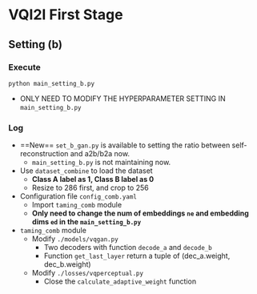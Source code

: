 # VQI2I First Stage
## Setting (b)
### Execute
```
python main_setting_b.py
```
- ONLY NEED TO MODIFY THE HYPERPARAMETER SETTING IN `main_setting_b.py`
### Log
- ==New== `set_b_gan.py` is available to setting the ratio between self-reconstruction and a2b/b2a now.
    - `main_setting_b.py` is not maintaining now.
- Use `dataset_combine` to load the dataset
    - **Class A label as 1, Class B label as 0**
    - Resize to 286 first, and crop to 256
- Configuration file `config_comb.yaml`
    - Import `taming_comb` module
    - **Only need to change the num of embeddings `ne` and embedding dims `ed` in the `main_setting_b.py`**
- `taming_comb` module
    - Modify `./models/vqgan.py`
        - Two decoders with function `decode_a` and `decode_b`
        - Function `get_last_layer` return a tuple of (dec_a.weight, dec_b.weight)
    - Modify `./losses/vqperceptual.py`
        - Close the `calculate_adaptive_weight` function